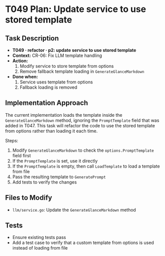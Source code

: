 # T049 Plan: Update service to use stored template

## Task Description
- **T049 · refactor · p2: update service to use stored template**
- **Context:** CR-06: Fix LLM template handling
- **Action:**
  1. Modify service to store template from options
  2. Remove fallback template loading in `GenerateGlanceMarkdown`
- **Done when:**
  1. Service uses template from options
  2. Fallback loading is removed

## Implementation Approach

The current implementation loads the template inside the `GenerateGlanceMarkdown` method, ignoring the `PromptTemplate` field that was added in T047. This task will refactor the code to use the stored template from options rather than loading it each time.

Steps:
1. Modify `GenerateGlanceMarkdown` to check the `options.PromptTemplate` field first
2. If the `PromptTemplate` is set, use it directly
3. If the `PromptTemplate` is empty, then call `LoadTemplate` to load a template from file
4. Pass the resulting template to `GeneratePrompt`
5. Add tests to verify the changes

## Files to Modify
- `llm/service.go`: Update the `GenerateGlanceMarkdown` method

## Tests
- Ensure existing tests pass
- Add a test case to verify that a custom template from options is used instead of loading from file
